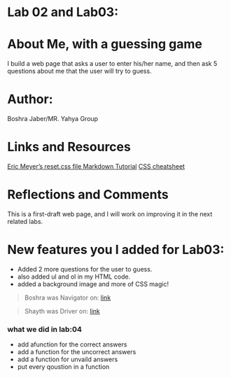 # Lab 02 and Lab03:

# About Me, with a guessing game
I build a web page that asks a user to enter his/her name, and then ask 5 questions about me that the user will try to guess.

# Author: 
Boshra Jaber/MR. Yahya Group

# Links and Resources
[ Eric Meyer’s reset.css file ](https://meyerweb.com/eric/tools/css/reset/)
[Markdown Tutorial](https://www.markdowntutorial.com/)
[CSS cheatsheet](https://overapi.com/css)

# Reflections and Comments
This is a first-draft web page, and I will work on improving it in the next related labs.

# New features you I added for Lab03:
* Added 2 more questions for the user to guess.
* also added ul and ol in my HTML code.
* added a background image and more of CSS magic!
>Boshra was Navigator on: [link](https://github.com/BoshraJaber/About-Me.git)

>Shayth was Driver on: [link](https://github.com/BoshraJaber/About-Me.git)

### what we did in lab:04

* add afunction for the correct answers
* add a function for the uncorrect answers
* add a function for unvaild answers
* put every qoustion in a function 
